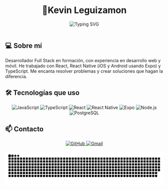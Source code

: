 <h1 align="center">👋Kevin Leguizamon</h1>

<div align="center">
  <img src="https://readme-typing-svg.herokuapp.com?font=Roboto&weight=500&size=20&duration=2000&pause=1000&color=2D7CF7&center=true&vCenter=true&width=435&lines=Desarrollador+en+construcción;React+%7C+React+Native+%7C+TypeScript" alt="Typing SVG" />
</div>

<br/>

## 💻 Sobre mí

Desarrollador Full Stack en formación, con experiencia en desarrollo web y móvil. He trabajado con React, React Native (iOS y Android usando Expo) y TypeScript. Me encanta resolver problemas y crear soluciones que hagan la diferencia.

## 🛠️ Tecnologías que uso

<div align="center">
  <img src="https://img.shields.io/badge/JavaScript-F7DF1E?style=flat&logo=javascript&logoColor=black" alt="JavaScript">
  <img src="https://img.shields.io/badge/TypeScript-007ACC?style=flat&logo=typescript&logoColor=white" alt="TypeScript">
  <img src="https://img.shields.io/badge/React-20232A?style=flat&logo=react&logoColor=61DAFB" alt="React">
  <img src="https://img.shields.io/badge/React_Native-20232A?style=flat&logo=react&logoColor=61DAFB" alt="React Native">
  <img src="https://img.shields.io/badge/Expo-000020?style=flat&logo=expo&logoColor=white" alt="Expo">
  <img src="https://img.shields.io/badge/Node.js-339933?style=flat&logo=nodedotjs&logoColor=white" alt="Node.js">
  <img src="https://img.shields.io/badge/PostgreSQL-316192?style=flat&logo=postgresql&logoColor=white" alt="PostgreSQL">
</div>

## 📫 Contacto

<div align="center">
  <a href="https://github.com/Kleguizz" target="_blank">
    <img src="https://img.shields.io/badge/GitHub-100000?style=flat&logo=github&logoColor=white" alt="GitHub">
  </a>
  <a href="mailto:kd.leguizamon@gmail.com" target="_blank">
    <img src="https://img.shields.io/badge/Gmail-D14836?style=flat&logo=gmail&logoColor=white" alt="Gmail">
  </a>
</div>

<br/>

<div align="center">
  <img src="https://raw.githubusercontent.com/Elanza-48/Elanza-48/main/resources/img/github-contribution-grid-snake.svg" alt="snake" />
</div>
